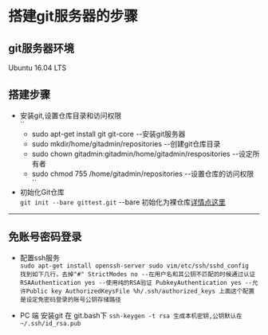 # 搭建git服务器的步骤

## git服务器环境
Ubuntu 16.04 LTS

## 搭建步骤
* 安装git,设置仓库目录和访问权限<br/>
``
  * sudo apt-get install git git-core --安装git服务器
  * sudo mkdir/home/gitadmin/repositories --创建git仓库目录
  * sudo chown gitadmin:gitadmin/home/gitadmin/respositories --设定所有者
  * sudo chmod 755 /home/gitadmin/repositories --设置仓库的访问权限
``
* 初始化Git仓库<br/>
``
git init --bare gittest.git
``
--bare 初始化为裸仓库[详情点这里](./gitstudy)<br/>

---------------------------------------------------------------------------------------------------
## 免账号密码登录
* 配置ssh服务<br/>
``
sudo apt-get install openssh-server
sudo vim/etc/ssh/sshd_config 
找到如下几行，去掉"#"
StrictModes no --在用户名和其公钥不匹配的时候通过认证
RSAAuthentication yes --使用纯的RSA验证
PubkeyAuthentication yes --允许Public key AuthorizedKeysFile %h/.ssh/authorized_keys
上面这个配置是设定免密码登录的账号公钥存储路径
``

* PC 端 安装git
 在 git.bash下
``
ssh-keygen -t rsa 生成本机密钥,公钥默认在~/.ssh/id_rsa.pub
``
